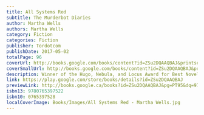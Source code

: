 ```yaml
---
title: All Systems Red
subtitle: The Murderbot Diaries
author: Martha Wells
authors: Martha Wells
category: Fiction
categories: Fiction
publisher: Tordotcom
publishDate: 2017-05-02
totalPage: 96
coverUrl: http://books.google.com/books/content?id=ZSu2DQAAQBAJ&printsec=frontcover&img=1&zoom=1&edge=curl&source=gbs_api
coverSmallUrl: http://books.google.com/books/content?id=ZSu2DQAAQBAJ&printsec=frontcover&img=1&zoom=5&edge=curl&source=gbs_api
description: Winner of the Hugo, Nebula, and Locus Award for Best Novella Winner of the Alex Award A New York Times and USA Today Bestseller Now an Apple Original series from Academy Award nominees Paul Weitz and Chris Weitz and starring Emmy Award winner Alexander Skarsgård. A murderous android discovers itself in All Systems Red, a tense science fiction adventure by Martha Wells that interrogates the roots of consciousness through Artificial Intelligence. “As a heartless killing machine, I was a complete failure.” In a corporate-dominated spacefaring future, planetary missions must be approved and supplied by the Company. Exploratory teams are accompanied by Company-supplied security androids, for their own safety. But in a society where contracts are awarded to the lowest bidder, safety isn’t a primary concern. On a distant planet, a team of scientists are conducting surface tests, shadowed by their Company-supplied ‘droid—a self-aware SecUnit that has hacked its own governor module, and refers to itself (though never out loud) as “Murderbot.” Scornful of humans, all it really wants is to be left alone long enough to figure out who it is. But when a neighboring mission goes dark, it's up to the scientists and their Murderbot to get to the truth. The Murderbot Diaries All Systems Red Artificial Condition Rogue Protocol Exit Strategy Network Effect Fugitive Telemetry System Collapse At the Publisher's request, this title is being sold without Digital Rights Management Software (DRM) applied.
link: https://play.google.com/store/books/details?id=ZSu2DQAAQBAJ
previewLink: http://books.google.ca/books?id=ZSu2DQAAQBAJ&pg=PT95&dq=978-0-7653-9752-2&hl=&as_pt=BOOKS&cd=1&source=gbs_api
isbn13: 9780765397522
isbn10: 0765397528
localCoverImage: Books/Images/All Systems Red - Martha Wells.jpg
---
```

